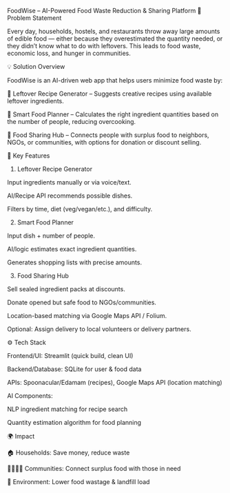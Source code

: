 FoodWise – AI-Powered Food Waste Reduction & Sharing Platform
📌 Problem Statement

Every day, households, hostels, and restaurants throw away large amounts of edible food — either because they overestimated the quantity needed, or they didn’t know what to do with leftovers.
This leads to food waste, economic loss, and hunger in communities.

💡 Solution Overview

FoodWise is an AI-driven web app that helps users minimize food waste by:

🥘 Leftover Recipe Generator – Suggests creative recipes using available leftover ingredients.

📅 Smart Food Planner – Calculates the right ingredient quantities based on the number of people, reducing overcooking.

🤝 Food Sharing Hub – Connects people with surplus food to neighbors, NGOs, or communities, with options for donation or discount selling.

🔑 Key Features
1. Leftover Recipe Generator

Input ingredients manually or via voice/text.

AI/Recipe API recommends possible dishes.

Filters by time, diet (veg/vegan/etc.), and difficulty.

2. Smart Food Planner

Input dish + number of people.

AI/logic estimates exact ingredient quantities.

Generates shopping lists with precise amounts.

3. Food Sharing Hub

Sell sealed ingredient packs at discounts.

Donate opened but safe food to NGOs/communities.

Location-based matching via Google Maps API / Folium.

Optional: Assign delivery to local volunteers or delivery partners.

⚙️ Tech Stack

Frontend/UI: Streamlit (quick build, clean UI)

Backend/Database: SQLite for user & food data

APIs: Spoonacular/Edamam (recipes), Google Maps API (location matching)

AI Components:

NLP ingredient matching for recipe search

Quantity estimation algorithm for food planning

🌍 Impact

🏠 Households: Save money, reduce waste

👨‍👩‍👧‍👦 Communities: Connect surplus food with those in need

🌱 Environment: Lower food wastage & landfill load


